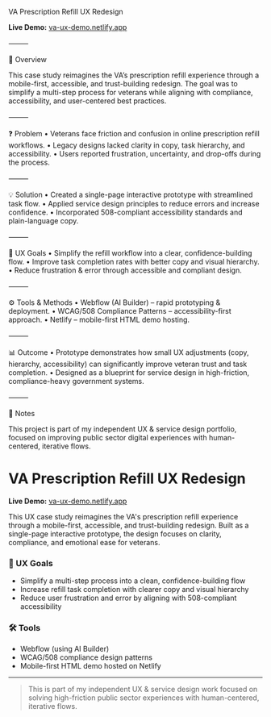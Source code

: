 VA Prescription Refill UX Redesign

**Live Demo:** [va-ux-demo.netlify.app](https://va-ux-demo.netlify.app)

⸻

📌 Overview

This case study reimagines the VA’s prescription refill experience through a mobile-first, accessible, and trust-building redesign.
The goal was to simplify a multi-step process for veterans while aligning with compliance, accessibility, and user-centered best practices.

⸻

❓ Problem
	•	Veterans face friction and confusion in online prescription refill workflows.
	•	Legacy designs lacked clarity in copy, task hierarchy, and accessibility.
	•	Users reported frustration, uncertainty, and drop-offs during the process.

⸻

💡 Solution
	•	Created a single-page interactive prototype with streamlined task flow.
	•	Applied service design principles to reduce errors and increase confidence.
	•	Incorporated 508-compliant accessibility standards and plain-language copy.

⸻

🎯 UX Goals
	•	Simplify the refill workflow into a clear, confidence-building flow.
	•	Improve task completion rates with better copy and visual hierarchy.
	•	Reduce frustration & error through accessible and compliant design.

⸻

⚙️ Tools & Methods
	•	Webflow (AI Builder) – rapid prototyping & deployment.
	•	WCAG/508 Compliance Patterns – accessibility-first approach.
	•	Netlify – mobile-first HTML demo hosting.

⸻

📊 Outcome
	•	Prototype demonstrates how small UX adjustments (copy, hierarchy, accessibility) can significantly improve veteran trust and task completion.
	•	Designed as a blueprint for service design in high-friction, compliance-heavy government systems.

⸻

📝 Notes

This project is part of my independent UX & service design portfolio, focused on improving public sector digital experiences with human-centered, iterative flows.


# VA Prescription Refill UX Redesign

**Live Demo:** [va-ux-demo.netlify.app](https://va-ux-demo.netlify.app)

This UX case study reimagines the VA's prescription refill experience through a mobile-first, accessible, and trust-building redesign. Built as a single-page interactive prototype, the design focuses on clarity, compliance, and emotional ease for veterans.

### 🧠 UX Goals
- Simplify a multi-step process into a clean, confidence-building flow
- Increase refill task completion with clearer copy and visual hierarchy
- Reduce user frustration and error by aligning with 508-compliant accessibility

### 🛠 Tools
- Webflow (using AI Builder)
- WCAG/508 compliance design patterns
- Mobile-first HTML demo hosted on Netlify

---

> This is part of my independent UX & service design work focused on solving high-friction public sector experiences with human-centered, iterative flows.
